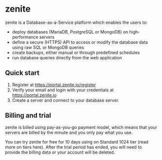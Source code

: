 # zenite

zenite is a Database-as-a-Service platform which enables the users to:

* deploy databases (MariaDB, PostgreSQL or MongoDB) on high-performance servers
* define a secure (HTTPS) API to access or modify the database data using raw SQL or MongoDB queries
* create backups, either manual or through predefined schedules
* run database queries directly from the web application

## Quick start

1. Register at https://portal.zenite.io/register
2. Verify your email and login with your credentials at https://portal.zenite.io
3. Create a server and connect to your database server.

## Billing and trial

zenite is billed using pay-as-you-go payment model, which means that your servers are billed by the minute and you only pay what you use.

You can try zenite for free for 10 days using on Standard 1024 tier (read more on tiers here). After the trial period has ended, you will need to provide the billing data or your account will be deleted.
